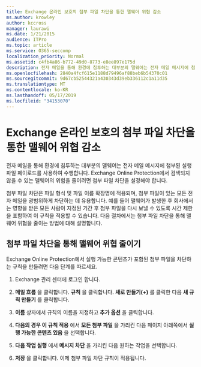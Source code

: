 ```yaml
---
title: Exchange 온라인 보호의 첨부 파일 차단을 통한 맬웨어 위협 감소
ms.author: krowley
author: kccross
manager: laurawi
ms.date: 1/21/2015
audience: ITPro
ms.topic: article
ms.service: O365-seccomp
localization_priority: Normal
ms.assetid: c4fb4a86-b772-49d0-8773-e8ee897e175d
description: 전자 메일을 통해 환경에 침투하는 대부분의 맬웨어는 전자 메일 메시지에 첨부된 실행 파일 페이로드를 사용하여 수행합니다. Exchange Online Protection에서 검색되지 않을 수 있는 맬웨어의 위험을 줄이려면 첨부 파일 차단을 설정해야 합니다.
ms.openlocfilehash: 2840a4fcf615e1188d79496af88beb6b54370c01
ms.sourcegitcommit: 9d67cb52544321a430343d39eb336112c1a11d35
ms.translationtype: MT
ms.contentlocale: ko-KR
ms.lasthandoff: 05/17/2019
ms.locfileid: "34153070"
---
```

# <a name="reducing-malware-threats-through-file-attachment-blocking-in-exchange-online-protection"></a>Exchange 온라인 보호의 첨부 파일 차단을 통한 맬웨어 위협 감소

전자 메일을 통해 환경에 침투하는 대부분의 맬웨어는 전자 메일 메시지에 첨부된 실행 파일 페이로드를 사용하여 수행합니다. Exchange Online Protection에서 검색되지 않을 수 있는 맬웨어의 위험을 줄이려면 첨부 파일 차단을 설정해야 합니다. 
  
첨부 파일 차단은 파일 형식 및 파일 이름 확장명에 적용되며, 첨부 파일이 있는 모든 전자 메일을 광범위하게 차단하는 데 유용합니다. 예를 들어 맬웨어가 발생한 후 회사에서는 영향을 받은 모든 사람이 지정된 기간 후 첨부 파일을 다시 보낼 수 있도록 시간 제한을 포함하여 이 규칙을 적용할 수 있습니다. 다음 절차에서는 첨부 파일 차단을 통해 맬웨어 위협을 줄이는 방법에 대해 설명합니다. 
  
## <a name="reducing-malware-threats-through-file-attachment-blocking"></a>첨부 파일 차단을 통해 맬웨어 위협 줄이기

Exchange Online Protection에서 실행 가능한 콘텐츠가 포함된 첨부 파일을 차단하는 규칙을 만들려면 다음 단계를 따르세요.
  
1. Exchange 관리 센터에 로그인 합니다.
    
2. **메일 흐름** 을 클릭합니다. **규칙** 을 클릭합니다. **새로 만들기(+)** 를 클릭한 다음 **새 규칙 만들기** 를 클릭합니다. 
    
3. **이름** 상자에서 규칙의 이름을 지정하고 **추가 옵션** 을 클릭합니다. 
    
4. **다음의 경우 이 규칙 적용** 에서 **모든 첨부 파일** 을 가리킨 다음 페이지 아래쪽에서 **실행 가능한 콘텐츠 있음** 을 선택합니다. 
    
5. **다음 작업 실행** 에서 **메시지 차단** 을 가리킨 다음 원하는 작업을 선택합니다. 
    
6. **저장** 을 클릭합니다. 이제 첨부 파일 차단 규칙이 적용됩니다. 
    
